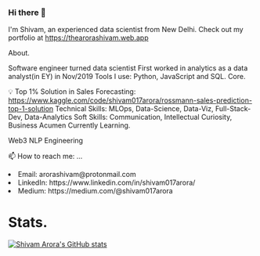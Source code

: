 ### Hi there 👋

I'm Shivam, an experienced data scientist from New Delhi. Check out my portfolio at https://thearorashivam.web.app

About.

Software engineer turned data scientist
First worked in analytics as a data analyst(in EY) in Nov/2019
Tools I use: Python, JavaScript and SQL.
Core.

💡 Top 1% Solution in Sales Forecasting: https://www.kaggle.com/code/shivam017arora/rossmann-sales-prediction-top-1-solution
Technical Skills: MLOps, Data-Science, Data-Viz, Full-Stack-Dev, Data-Analytics
Soft Skills: Communication, Intellectual Curiosity, Business Acumen
Currently Learning.

Web3
NLP Engineering

📫 How to reach me: ...
<li> Email: arorashivam@protonmail.com </li>
<li> LinkedIn: https://www.linkedin.com/in/shivam017arora/  </li>
<li> Medium: https://medium.com/@shivam017arora </li>

# Stats.

[![Shivam Arora's GitHub stats](https://github-readme-stats.vercel.app/api?username=shivam017arora)](https://github.com/anuraghazra/github-readme-stats)


<!--
**shivam017arora/shivam017arora** is a ✨ _special_ ✨ repository because its `README.md` (this file) appears on your GitHub profile.

Here are some ideas to get you started:

- 🔭 I’m currently working on ...
- 🌱 I’m currently learning ...
- 👯 I’m looking to collaborate on ...
- 🤔 I’m looking for help with ...
- 💬 Ask me about ...
- 📫 How to reach me: ...
- 😄 Pronouns: ...
- ⚡ Fun fact: ...
-->
